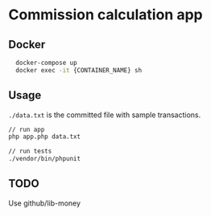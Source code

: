 # Commission calculation app

## Docker

```bash
  docker-compose up
  docker exec -it {CONTAINER_NAME} sh
```

## Usage

`./data.txt` is the committed file with sample transactions.

```bash
// run app
php app.php data.txt

// run tests
./vendor/bin/phpunit
```

## TODO

Use github/lib-money